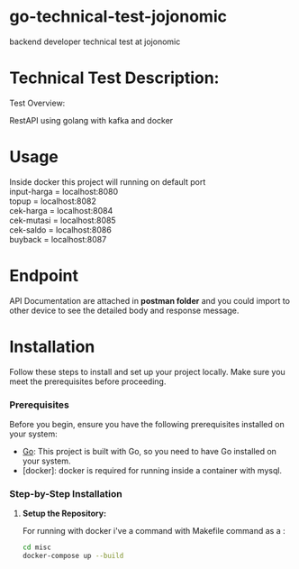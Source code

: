# go-technical-test-jojonomic
backend developer technical test at jojonomic

# Technical Test Description:
Test Overview:

RestAPI using golang with kafka and docker

# Usage
Inside docker this project will running on default port \
    input-harga = localhost:8080 \
    topup = localhost:8082 \
    cek-harga = localhost:8084 \
    cek-mutasi = localhost:8085 \
    cek-saldo = localhost:8086 \
    buyback = localhost:8087

# Endpoint
API Documentation are attached in 
**postman folder** and you could import to other device to see the detailed body and response message.

# Installation

Follow these steps to install and set up your project locally. Make sure you meet the prerequisites before proceeding.

### Prerequisites

Before you begin, ensure you have the following prerequisites installed on your system:

- [Go](https://golang.org/dl/): This project is built with Go, so you need to have Go installed on your system.
- [docker]: docker is required for running inside a container with mysql.

### Step-by-Step Installation

1. **Setup the Repository:**

   For running with docker i've a command with Makefile command as a :

   ```bash
   cd misc
   docker-compose up --build


